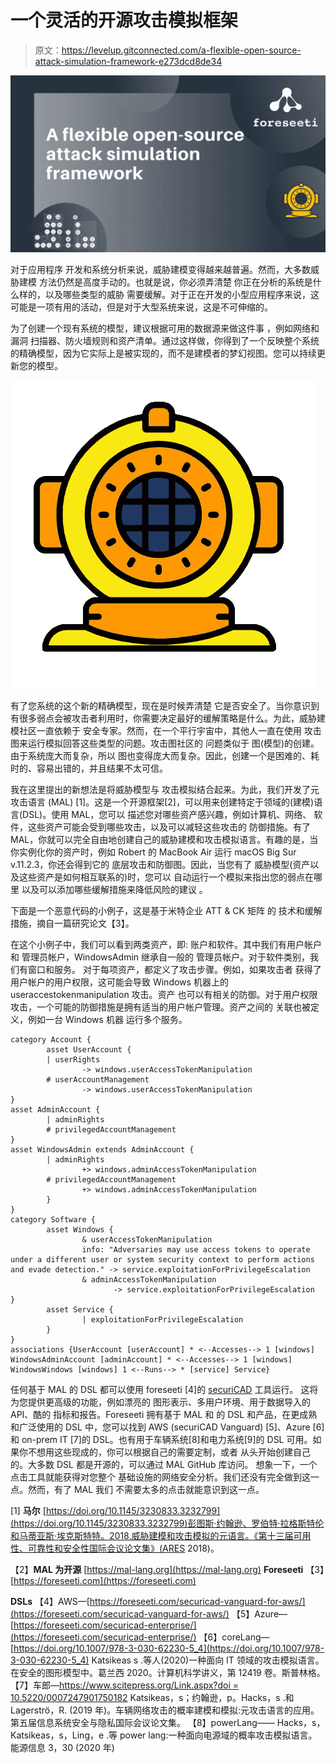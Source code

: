 # 一个灵活的开源攻击模拟框架

> 原文：<https://levelup.gitconnected.com/a-flexible-open-source-attack-simulation-framework-e273dcd8de34>

![](img/91e1e86ea6dcd55bc0c4f768281c5abc.png)

对于应用程序
开发和系统分析来说，威胁建模变得越来越普遍。然而，大多数威胁建模
方法仍然是高度手动的。也就是说，你必须弄清楚
你正在分析的系统是什么样的，以及哪些类型的威胁
需要缓解。对于正在开发的小型应用程序来说，这可能是一项有用的活动，但是对于大型系统来说，这是不可伸缩的。

为了创建一个现有系统的模型，建议根据可用的数据源来做这件事
，例如网络和漏洞
扫描器、防火墙规则和资产清单。通过这样做，你得到了一个反映整个系统的精确模型，因为它实际上是被实现的，而不是建模者的梦幻视图。您可以持续更新您的模型。

![](img/6fdab524b2eea29e7724c3655f4230f1.png)

有了您系统的这个新的精确模型，现在是时候弄清楚
它是否安全了。当你意识到有很多弱点会被攻击者利用时，你需要决定最好的缓解策略是什么。为此，威胁建模社区一直依赖于
安全专家。然而，在一个平行宇宙中，其他人一直在使用
攻击图来运行模拟回答这些类型的问题。攻击图社区的
问题类似于
图(模型)的创建。由于系统庞大而复杂，所以
图也变得庞大而复杂。因此，创建一个是困难的、耗时的、容易出错的，并且结果不太可信。

我在这里提出的新想法是将威胁模型与
攻击模拟结合起来。为此，我们开发了元攻击语言
(MAL) [1]。这是一个开源框架[2]，可以用来创建特定于领域的(建模)语言(DSL)。使用 MAL，您可以
描述您对哪些资产感兴趣，例如计算机、网络、
软件，这些资产可能会受到哪些攻击，以及可以减轻这些攻击的
防御措施。有了 MAL，你就可以完全自由地创建自己的威胁建模和攻击模拟语言。有趣的是，当你实例化你的资产时，例如
Robert 的 MacBook Air 运行 macOS Big Sur v.11.2.3，你还会得到它的
底层攻击和防御图。因此，当您有了
威胁模型(资产以及这些资产是如何相互联系的)时，您可以
自动运行一个模拟来指出您的弱点在哪里
以及可以添加哪些缓解措施来降低风险的建议
。

下面是一个恶意代码的小例子，这是基于米特企业 ATT & CK 矩阵
的
技术和缓解措施，摘自一篇研究论文【3】。

在这个小例子中，我们可以看到两类资产，即:
账户和软件。其中我们有用户帐户和
管理员帐户，WindowsAdmin 继承自一般的
管理员帐户。对于软件类别，我们有窗口和服务。
对于每项资产，都定义了攻击步骤。例如，如果攻击者
获得了用户帐户的用户权限，这可能会导致 Windows 机器上的
useraccestokenmanipulation 攻击。资产
也可以有相关的防御。对于用户权限攻击，一个可能的防御措施是拥有适当的用户帐户管理。资产之间的
关联也被定义，例如一台 Windows 机器
运行多个服务。

```
category Account {
        asset UserAccount {
        | userRights
                -> windows.userAccessTokenManipulation
        # userAccountManagement
                -> windows.userAccessTokenManipulation
}
asset AdminAccount {
        | adminRights
        # privilegedAccountManagement
}
asset WindowsAdmin extends AdminAccount {
        | adminRights
                +> windows.adminAccessTokenManipulation
        # privilegedAccountManagement
                +> windows.adminAccessTokenManipulation
        }
}
category Software {
        asset Windows {
                & userAccessTokenManipulation
                info: "Adversaries may use access tokens to operate           under a different user or system security context to perform actions and evade detection." -> service.exploitationForPrivilegeEscalation
                & adminAccessTokenManipulation
                       -> service.exploitationForPrivilegeEscalation
}
        asset Service {
                | exploitationForPrivilegeEscalation
        }
}
associations {UserAccount [userAccount] * <--Accesses--> 1 [windows] WindowsAdminAccount [adminAccount] * <--Accesses--> 1 [windows] WindowsWindows [windows] 1 <--Runs--> * [service] Service}
```

任何基于 MAL 的 DSL 都可以使用 foreseeti [4]的 [securiCAD](http://foreseeti.com/foreseeti-overview) 工具运行。
这将为您提供更高级的功能，例如漂亮的
图形表示、多用户环境、用于数据导入的 API、酷的
指标和报告。Foreseeti 拥有基于 MAL 和
的 DSL 和产品，在更成熟和广泛使用的 DSL 中，您可以找到 AWS
(securiCAD Vanguard) [5]、Azure [6]和 on-prem IT [7]的 DSL。也有用于车辆系统[8]和电力系统[9]的 DSL 可用。如果你不想用这些现成的，你可以根据自己的需要定制，或者
从头开始创建自己的。大多数 DSL 都是开源的，可以通过 MAL GitHub 库访问。
想象一下，一个点击工具就能获得对您整个
基础设施的网络安全分析。我们还没有完全做到这一点。然而，有了 MAL 我们
不需要太多的点击就能意识到这一点。

[1] **马尔** [https://doi.org/10.1145/3230833.3232799](https://doi.org/10.1145/3230833.3232799)彭图斯·约翰逊、罗伯特·拉格斯特伦和马蒂亚斯·埃克斯特特。2018.威胁建模和攻击模拟的元语言。《第十三届可用性、可靠性和安全性国际会议论文集》(ARES 2018)。

【2】**MAL 为开源** [https://mal-lang.org](https://mal-lang.org)
**Foreseeti** 【3】[https://foreseeti.com](https://foreseeti.com)

**DSLs** 【4】AWS—[https://foreseeti.com/securicad-vanguard-for-aws/](https://foreseeti.com/securicad-vanguard-for-aws/)
【5】Azure—[https://foreseeti.com/securicad-enterprise/](https://foreseeti.com/securicad-enterprise/)
【6】coreLang—[https://doi.org/10.1007/978-3-030-62230-5_4](https://doi.org/10.1007/978-3-030-62230-5_4)
Katsikeas s .等人(2020)一种面向 IT 领域的攻击模拟语言。在安全的图形模型中。葛兰西 2020。计算机科学讲义，第 12419 卷。斯普林格。
【7】车郎—[https://www.scitepress.org/Link.aspx?doi = 10.5220/0007247901750182](https://www.scitepress.org/Link.aspx?doi=10.5220/0007247901750182)
Katsikeas，s；约翰逊，p。Hacks，s .和 Lagerströ，R. (2019 年)。车辆网络攻击的概率建模和模拟:元攻击语言的应用。第五届信息系统安全与隐私国际会议论文集。
【8】powerLang——
Hacks，s，Katsikeas，s，Ling，e .等 power lang:一种面向电源域的概率攻击模拟语言。能源信息 3，30 (2020 年)